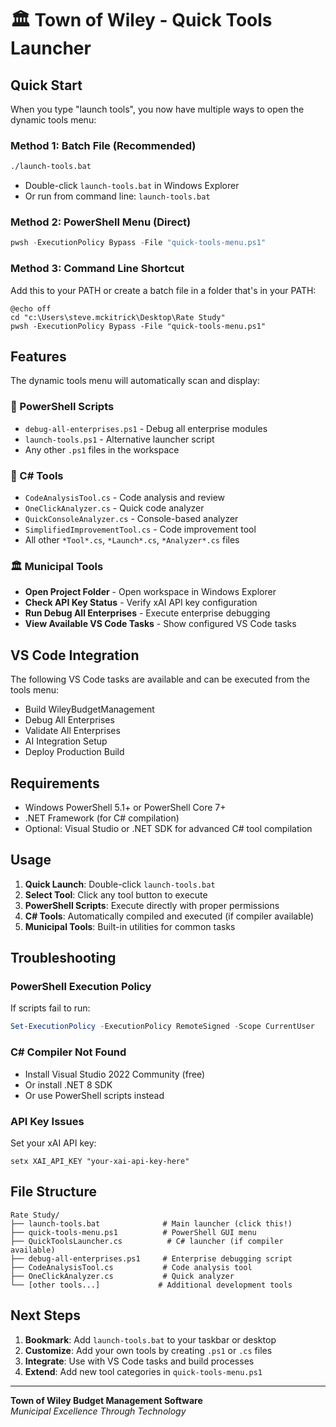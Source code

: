 # 🏛️ Town of Wiley - Quick Tools Launcher

## Quick Start

When you type "launch tools", you now have multiple ways to open the dynamic tools menu:

### Method 1: Batch File (Recommended)
```bash
./launch-tools.bat
```
- Double-click `launch-tools.bat` in Windows Explorer
- Or run from command line: `launch-tools.bat`

### Method 2: PowerShell Menu (Direct)
```powershell
pwsh -ExecutionPolicy Bypass -File "quick-tools-menu.ps1"
```

### Method 3: Command Line Shortcut
Add this to your PATH or create a batch file in a folder that's in your PATH:
```batch
@echo off
cd "c:\Users\steve.mckitrick\Desktop\Rate Study"
pwsh -ExecutionPolicy Bypass -File "quick-tools-menu.ps1"
```

## Features

The dynamic tools menu will automatically scan and display:

### 📜 PowerShell Scripts
- `debug-all-enterprises.ps1` - Debug all enterprise modules
- `launch-tools.ps1` - Alternative launcher script
- Any other `.ps1` files in the workspace

### 🔧 C# Tools  
- `CodeAnalysisTool.cs` - Code analysis and review
- `OneClickAnalyzer.cs` - Quick code analyzer
- `QuickConsoleAnalyzer.cs` - Console-based analyzer
- `SimplifiedImprovementTool.cs` - Code improvement tool
- All other `*Tool*.cs`, `*Launch*.cs`, `*Analyzer*.cs` files

### 🏛️ Municipal Tools
- **Open Project Folder** - Open workspace in Windows Explorer
- **Check API Key Status** - Verify xAI API key configuration
- **Run Debug All Enterprises** - Execute enterprise debugging
- **View Available VS Code Tasks** - Show configured VS Code tasks

## VS Code Integration

The following VS Code tasks are available and can be executed from the tools menu:
- Build WileyBudgetManagement
- Debug All Enterprises  
- Validate All Enterprises
- AI Integration Setup
- Deploy Production Build

## Requirements

- Windows PowerShell 5.1+ or PowerShell Core 7+
- .NET Framework (for C# compilation)
- Optional: Visual Studio or .NET SDK for advanced C# tool compilation

## Usage

1. **Quick Launch**: Double-click `launch-tools.bat`
2. **Select Tool**: Click any tool button to execute
3. **PowerShell Scripts**: Execute directly with proper permissions
4. **C# Tools**: Automatically compiled and executed (if compiler available)
5. **Municipal Tools**: Built-in utilities for common tasks

## Troubleshooting

### PowerShell Execution Policy
If scripts fail to run:
```powershell
Set-ExecutionPolicy -ExecutionPolicy RemoteSigned -Scope CurrentUser
```

### C# Compiler Not Found
- Install Visual Studio 2022 Community (free)
- Or install .NET 8 SDK
- Or use PowerShell scripts instead

### API Key Issues
Set your xAI API key:
```batch
setx XAI_API_KEY "your-xai-api-key-here"
```

## File Structure

```
Rate Study/
├── launch-tools.bat              # Main launcher (click this!)
├── quick-tools-menu.ps1          # PowerShell GUI menu
├── QuickToolsLauncher.cs          # C# launcher (if compiler available)
├── debug-all-enterprises.ps1     # Enterprise debugging script
├── CodeAnalysisTool.cs           # Code analysis tool
├── OneClickAnalyzer.cs           # Quick analyzer
└── [other tools...]             # Additional development tools
```

## Next Steps

1. **Bookmark**: Add `launch-tools.bat` to your taskbar or desktop
2. **Customize**: Add your own tools by creating `.ps1` or `.cs` files
3. **Integrate**: Use with VS Code tasks and build processes
4. **Extend**: Add new tool categories in `quick-tools-menu.ps1`

---

**Town of Wiley Budget Management Software**  
*Municipal Excellence Through Technology*
